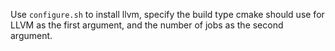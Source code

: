 Use `configure.sh` to install llvm, specify the build type cmake should use for LLVM as the first argument,
and the number of jobs as the second argument.

